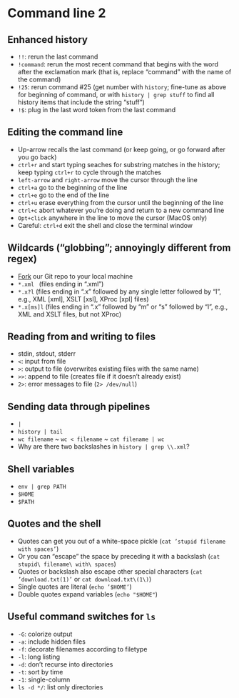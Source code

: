 # Command line 2

## Enhanced history

<!--this will be a good way to review/reflect/field qs-->
* `!!`: rerun the last command
* `!command`: rerun the most recent command that begins with the word after the exclamation mark (that is, replace “command” with the name of the command)
* `!25`: rerun command #25 (get number with `history`; fine-tune as above for beginning of command, or with `history | grep stuff` to find all history items that include the string “stuff”)
* `!$`: plug in the last word token from the last command

## Editing the command line

* Up-arrow recalls the last command (or keep going, or go forward after you go back)
* `ctrl+r` and start typing seaches for substring matches in the history; keep typing `ctrl+r` to cycle through the matches
* `left-arrow` and `right-arrow` move the cursor through the line
* `ctrl+a` go to the beginning of the line
* `ctrl+e` go to the end of the line
* `ctrl+u` erase everything from the cursor until the beginning of the line
* `ctrl+c` abort whatever you’re doing and return to a new command line
* `Opt+click` anywhere in the line to move the cursor (MacOS only)
* Careful: `ctrl+d` exit the shell and close the terminal window

## Wildcards (“globbing”; annoyingly different from regex) 

<!--using forked week_1 subdirectory, use `grep` to explore files-->
* [Fork](/Institute-Materials-2017/schedule/week_2/fork.md) our Git repo to your local machine
* `*.xml ` (files ending in “.xml”)<!--Ask the participants of times they think it might be useful to use globbing. Now that they have some experience with regex, the idea of wildcards isn’t foreign. With which commands will you likely use wildcards?-->
* `*.x?l` (files ending in “.x” followed by any single letter followed by “l”, e.g., XML [xml], XSLT [xsl], XProc [xpl] files)
* `*.x[ms]l` (files ending in “.x” followed by “m” or “s” followed by “l”, e.g., XML and XSLT files, but not XProc)

## Reading from and writing to files

* stdin, stdout, stderr
* `<`: input from file
* `>`: output to file (overwrites existing files with the same name)
* `>>`: append to file (creates file if it doesn’t already exist)
* `2>`: error messages to file (`2> /dev/null`)

## Sending data through pipelines

* `|`
* `history | tail`
* `wc filename` ~ `wc < filename` ~ `cat filename | wc`
* Why are there two backslashes in `history | grep \\.xml`?<!--SW Carpentry pipelining activity, adapted-->
## Shell variables

* `env | grep PATH`
* `$HOME`
* `$PATH`

## Quotes and the shell

* Quotes can get you out of a white-space pickle (`cat ’stupid filename with spaces’`)
* Or you can “escape” the space by preceding it with a backslash (`cat stupid\ filename\ with\ spaces`)
* Quotes or backslash also escape other special characters (`cat ’download.txt(1)’` or `cat download.txt\(1\)`)
* Single quotes are literal (`echo ’$HOME’`)
* Double quotes expand variables (`echo "$HOME"`)

## Useful command switches for `ls` 
<!-- review from command 1, should we scrap?-->

* `-G`: colorize output
* `-a`: include hidden files
* `-f`: decorate filenames according to filetype
* `-l`: long listing
* `-d`: don’t recurse into directories
* `-t`: sort by time
* `-1`: single-column
* `ls -d */`: list only directories
